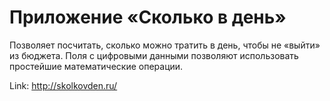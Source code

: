 # Приложение «Сколько в день»

Позволяет посчитать, сколько можно тратить в день, чтобы не «выйти» из бюджета. Поля с цифровыми данными позволяют использовать простейшие математические операции.

Link: http://skolkovden.ru/
